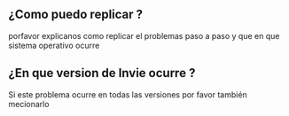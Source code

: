 ## ¿Como puedo replicar ?
porfavor explicanos como replicar el problemas paso a paso y que en que sistema operativo ocurre 
## ¿En que version de Invie ocurre ?
Si este problema ocurre en todas las versiones por favor también mecionarlo 
